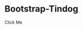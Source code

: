 # Bootstrap-Tindog
<p href="https://vishal-sharma-rattan.github.io/Bootstrap-Tindog/"> Click Me</a>

